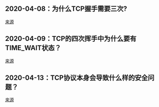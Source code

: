 ## 2020-04-08：为什么TCP握手需要三次?

[来源](https://user.qzone.qq.com/136234428/blog/1586307172)

## 2020-04-09：TCP的四次挥手中为什么要有TIME_WAIT状态？

[来源](https://user.qzone.qq.com/136234428/blog/1586394802)

## 2020-04-13：TCP协议本身会导致什么样的安全问题？

[来源](https://user.qzone.qq.com/136234428/blog/1586736780)

